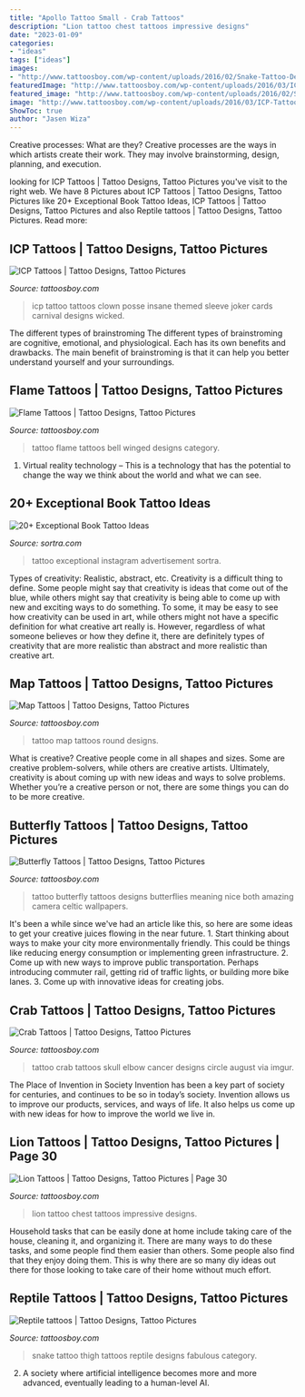 ```yaml
---
title: "Apollo Tattoo Small - Crab Tattoos"
description: "Lion tattoo chest tattoos impressive designs"
date: "2023-01-09"
categories:
- "ideas"
tags: ["ideas"]
images:
- "http://www.tattoosboy.com/wp-content/uploads/2016/02/Snake-Tattoo-Design-On-Thigh-TB12292.jpg"
featuredImage: "http://www.tattoosboy.com/wp-content/uploads/2016/03/ICP-Tattoo-On-Full-Sleeve-TB1228.jpg"
featured_image: "http://www.tattoosboy.com/wp-content/uploads/2016/02/Snake-Tattoo-Design-On-Thigh-TB12292.jpg"
image: "http://www.tattoosboy.com/wp-content/uploads/2016/03/ICP-Tattoo-On-Full-Sleeve-TB1228.jpg"
ShowToc: true
author: "Jasen Wiza"
---
```



Creative processes: What are they?
Creative processes are the ways in which artists create their work. They may involve brainstorming, design, planning, and execution.

	

		
looking for ICP Tattoos | Tattoo Designs, Tattoo Pictures you've visit to the right web. We have 8 Pictures about ICP Tattoos | Tattoo Designs, Tattoo Pictures like 20+ Exceptional Book Tattoo Ideas, ICP Tattoos | Tattoo Designs, Tattoo Pictures and also Reptile tattoos | Tattoo Designs, Tattoo Pictures. Read more:
		
    
## ICP Tattoos | Tattoo Designs, Tattoo Pictures

<img loading=lazy src="http://www.tattoosboy.com/wp-content/uploads/2016/03/ICP-Tattoo-On-Full-Sleeve-TB1228.jpg" onerror="this.onerror=null;this.src='https://tse2.mm.bing.net/th?id=OIP.rkUDPZ1VbpfFOCsEdJD_UwHaLI&amp;pid=15.1';" alt="ICP Tattoos | Tattoo Designs, Tattoo Pictures">

_Source: tattoosboy.com_

>icp tattoo tattoos clown posse insane themed sleeve joker cards carnival designs wicked. 

	

The different types of brainstroming
The different types of brainstroming are cognitive, emotional, and physiological. Each has its own benefits and drawbacks. The main benefit of brainstroming is that it can help you better understand yourself and your surroundings.

    
## Flame Tattoos | Tattoo Designs, Tattoo Pictures

<img loading=lazy src="http://www.tattoosboy.com/wp-content/uploads/2016/03/Winged-Bell-And-Blue-Flame-Tattoo-TB1107.jpg" onerror="this.onerror=null;this.src='https://tse4.mm.bing.net/th?id=OIP.Y0E0g5YTNf9YbJ60uhNrSgHaLG&amp;pid=15.1';" alt="Flame Tattoos | Tattoo Designs, Tattoo Pictures">

_Source: tattoosboy.com_

>tattoo flame tattoos bell winged designs category. 

	

1. Virtual reality technology – This is a technology that has the potential to change the way we think about the world and what we can see.

    
## 20+ Exceptional Book Tattoo Ideas

<img loading=lazy src="http://www.sortra.com/wp-content/uploads/2019/03/book-tattoos005.jpg" onerror="this.onerror=null;this.src='https://tse1.mm.bing.net/th?id=OIP.Buv5J6XRt-hqVeIFsMr96wHaHa&amp;pid=15.1';" alt="20+ Exceptional Book Tattoo Ideas">

_Source: sortra.com_

>tattoo exceptional instagram advertisement sortra. 

	

Types of creativity: Realistic, abstract, etc.
Creativity is a difficult thing to define. Some people might say that creativity is ideas that come out of the blue, while others might say that creativity is being able to come up with new and exciting ways to do something. To some, it may be easy to see how creativity can be used in art, while others might not have a specific definition for what creative art really is. However, regardless of what someone believes or how they define it, there are definitely types of creativity that are more realistic than abstract and more realistic than creative art.

    
## Map Tattoos | Tattoo Designs, Tattoo Pictures

<img loading=lazy src="http://www.tattoosboy.com/wp-content/uploads/2016/04/Round-Map-Tattoo-TB1116.jpg" onerror="this.onerror=null;this.src='https://tse3.mm.bing.net/th?id=OIP.sBZahefyzDPLxrlYB6h1fgHaG_&amp;pid=15.1';" alt="Map Tattoos | Tattoo Designs, Tattoo Pictures">

_Source: tattoosboy.com_

>tattoo map tattoos round designs. 

	

What is creative?
Creative people come in all shapes and sizes. Some are creative problem-solvers, while others are creative artists. Ultimately, creativity is about coming up with new ideas and ways to solve problems. Whether you’re a creative person or not, there are some things you can do to be more creative.

    
## Butterfly Tattoos | Tattoo Designs, Tattoo Pictures

<img loading=lazy src="http://www.tattoosboy.com/wp-content/uploads/2016/03/Nice-Butterfly-TAttoo-TB125.jpg" onerror="this.onerror=null;this.src='https://tse3.mm.bing.net/th?id=OIP.yZg9xg1kbg-nn07GwbysZAHaJ4&amp;pid=15.1';" alt="Butterfly Tattoos | Tattoo Designs, Tattoo Pictures">

_Source: tattoosboy.com_

>tattoo butterfly tattoos designs butterflies meaning nice both amazing camera celtic wallpapers. 

	

It's been a while since we've had an article like this, so here are some ideas to get your creative juices flowing in the near future. 1. Start thinking about ways to make your city more environmentally friendly. This could be things like reducing energy consumption or implementing green infrastructure. 2. Come up with new ways to improve public transportation. Perhaps introducing commuter rail, getting rid of traffic lights, or building more bike lanes. 3. Come up with innovative ideas for creating jobs.

    
## Crab Tattoos | Tattoo Designs, Tattoo Pictures

<img loading=lazy src="http://www.tattoosboy.com/wp-content/uploads/2016/02/Skull-And-Crab-Tattoo-On-Elbow-TB12124.jpg" onerror="this.onerror=null;this.src='https://tse4.mm.bing.net/th?id=OIP.3cUl_HN-KFKSzh6jC_7RLQHaJ4&amp;pid=15.1';" alt="Crab Tattoos | Tattoo Designs, Tattoo Pictures">

_Source: tattoosboy.com_

>tattoo crab tattoos skull elbow cancer designs circle august via imgur. 

	

The Place of Invention in Society
Invention has been a key part of society for centuries, and continues to be so in today’s society. Invention allows us to improve our products, services, and ways of life. It also helps us come up with new ideas for how to improve the world we live in.

    
## Lion Tattoos | Tattoo Designs, Tattoo Pictures | Page 30

<img loading=lazy src="http://www.tattoosboy.com/wp-content/uploads/2016/01/Lion-Tattoo-Design-On-Chest-TB129.jpg" onerror="this.onerror=null;this.src='https://tse3.mm.bing.net/th?id=OIP.0YY7Wqshg4412bDYhh3oXQHaHa&amp;pid=15.1';" alt="Lion Tattoos | Tattoo Designs, Tattoo Pictures | Page 30">

_Source: tattoosboy.com_

>lion tattoo chest tattoos impressive designs. 

	

Household tasks that can be easily done at home include taking care of the house, cleaning it, and organizing it. There are many ways to do these tasks, and some people find them easier than others. Some people also find that they enjoy doing them. This is why there are so many diy ideas out there for those looking to take care of their home without much effort.

    
## Reptile Tattoos | Tattoo Designs, Tattoo Pictures

<img loading=lazy src="http://www.tattoosboy.com/wp-content/uploads/2016/02/Snake-Tattoo-Design-On-Thigh-TB12292.jpg" onerror="this.onerror=null;this.src='https://tse4.mm.bing.net/th?id=OIP.EperpsNsLpt9WYJbpAFX2QHaL8&amp;pid=15.1';" alt="Reptile tattoos | Tattoo Designs, Tattoo Pictures">

_Source: tattoosboy.com_

>snake tattoo thigh tattoos reptile designs fabulous category. 

	

2. A society where artificial intelligence becomes more and more advanced, eventually leading to a human-level AI. 

